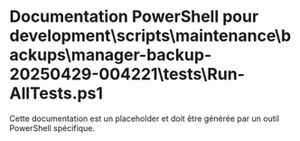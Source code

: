 # Documentation PowerShell pour development\scripts\maintenance\backups\manager-backup-20250429-004221\tests\Run-AllTests.ps1

Cette documentation est un placeholder et doit être générée par un outil PowerShell spécifique.
